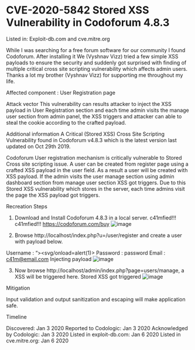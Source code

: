 # CVE-2020-5842 Stored XSS Vulnerability in Codoforum 4.8.3

Listed in: Exploit-db.com and cve.mitre.org

While I was searching for a free forum software for our community I found Codoforum. After installing it We (Vyshnav Vizz) tried a few simple XSS payloads to ensure the security and suddenly got surprised with finding of multiple critical cross site scripting vulnerability which affects admin users. Thanks a lot my brother (Vyshnav Vizz) for supporting me throughout my life.

Affected component : User Registration page

Attack vector
This vulnerability can results attacker to inject the XSS payload in User Registration section and each time admin visits the manage user section from admin panel, the XSS triggers and attacker can able to steal the cookie according to the crafted payload.

Additional information
A Critical (Stored XSS) Cross Site Scripting Vulnerability found in Codoforum v4.8.3 which is the latest version last updated on Oct 29th 2019.

Codoforum User registration mechanism is critically vulnerable to Stored Cross site scripting issue. A user can be created from register page using a crafted XSS payload in the user field. As a result a user will be created with XSS payload.
If the admin visits the user manage section using admin dashboard section from manage user section XSS got triggers. Due to this Stored XSS vulnerability which stores in the server, each time admins visit the page the XSS payload got triggers.

Recreation Steps
1. Download and Install Codoforum 4.8.3 in a local server.
c41mfied!!!
c41mfied!!!
https://codoforum.com/buy
![image](https://user-images.githubusercontent.com/58906808/153190114-b9749d74-87fd-4528-be5f-37b98f389277.png)


2. Browse http://localhost/index.php?u=/user/register and create a user with payload below.

Username : “><svg/onload=alert(1)>
Password : password
Email : c41m@email.com
Injecting payload
![image](https://user-images.githubusercontent.com/58906808/153190180-f2de6db3-2ed5-4e08-a79a-5bafc6aee135.png)


3. Now browse http://localhost/admin/index.php?page=users/manage, a XSS will be triggered here.
Stored XSS got triggered
![image](https://user-images.githubusercontent.com/58906808/153190268-0c06f4bb-d2fa-4e8e-9b7a-f01ccbef2382.png)


Mitigation

Input validation and output sanitization and escaping will make application safe.

Timeline

Discovered: Jan 3 2020
Reported to Codologic: Jan 3 2020
Acknowledged by Codologic: Jan 3 2020
Listed in exploit-db.com: Jan 6 2020
Listed in cve.mitre.org: Jan 6 2020
